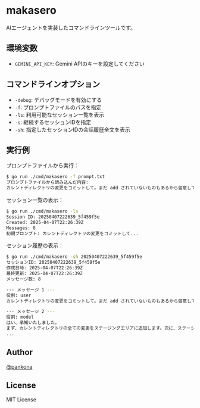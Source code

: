 # makasero

AIエージェントを実装したコマンドラインツールです。

## 環境変数

- `GEMINI_API_KEY`: Gemini APIのキーを設定してください

## コマンドラインオプション

- `-debug`: デバッグモードを有効にする
- `-f`: プロンプトファイルのパスを指定
- `-ls`: 利用可能なセッション一覧を表示
- `-s`: 継続するセッションIDを指定
- `-sh`: 指定したセッションIDの会話履歴全文を表示

## 実行例

プロンプトファイルから実行：
```bash
$ go run ./cmd/makasero -f prompt.txt
プロンプトファイルから読み込んだ内容:
カレントディレクトリの変更をコミットして。まだ add されていないものもあるから留意してね。
```

セッション一覧の表示：
```bash
$ go run ./cmd/makasero -ls
Session ID: 20250407222639_5f459f5e
Created: 2025-04-07T22:26:39Z
Messages: 8
初期プロンプト: カレントディレクトリの変更をコミットして...
```

セッション履歴の表示：
```bash
$ go run ./cmd/makasero -sh 20250407222639_5f459f5e
セッションID: 20250407222639_5f459f5e
作成日時: 2025-04-07T22:26:39Z
最終更新: 2025-04-07T22:26:39Z
メッセージ数: 8

--- メッセージ 1 ---
役割: user
カレントディレクトリの変更をコミットして。まだ add されていないものもあるから留意してね。

--- メッセージ 2 ---
役割: model
はい、承知いたしました。
まず、カレントディレクトリの全ての変更をステージングエリアに追加します。次に、ステージングされた変更の差分を確認して、適切なコミットメッセージを作成し、コミットを実行します。
...
```

## Author

[@pankona](https://github.com/pankona)

## License

MIT License 